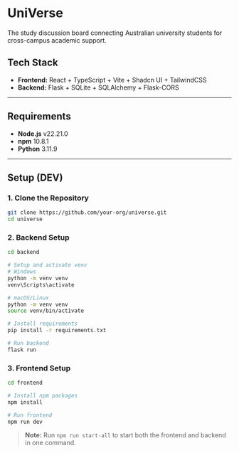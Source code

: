 # UniVerse
The study discussion board connecting Australian university students for cross-campus academic support.

## Tech Stack

- **Frontend:** React + TypeScript + Vite + Shadcn UI + TailwindCSS  
- **Backend:** Flask + SQLite + SQLAlchemy + Flask-CORS  

---

## Requirements

- **Node.js** v22.21.0
- **npm** 10.8.1
- **Python** 3.11.9

---

## Setup (DEV)

### 1. Clone the Repository

```bash
git clone https://github.com/your-org/universe.git
cd universe
```

### 2. Backend Setup

```bash
cd backend

# Setup and activate venv
# Windows
python -m venv venv
venv\Scripts\activate

# macOS/Linux
python -m venv venv
source venv/bin/activate

# Install requirements
pip install -r requirements.txt

# Run backend
flask run
```

### 3. Frontend Setup

```bash
cd frontend

# Install npm packages
npm install

# Run frontend
npm run dev
```
> **Note:** Run `npm run start-all` to start both the frontend and backend in one command.
